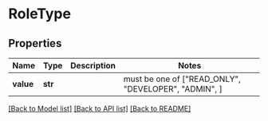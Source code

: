 # RoleType



## Properties
Name | Type | Description | Notes
------------ | ------------- | ------------- | -------------
**value** | **str** |  |  must be one of ["READ_ONLY", "DEVELOPER", "ADMIN", ]

[[Back to Model list]](../README.md#documentation-for-models) [[Back to API list]](../README.md#documentation-for-api-endpoints) [[Back to README]](../README.md)


